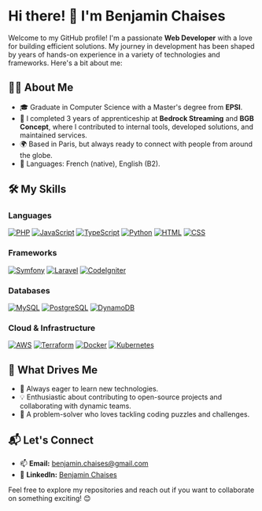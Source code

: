 # Hi there! 👋 I'm Benjamin Chaises

Welcome to my GitHub profile! I'm a passionate **Web Developer** with a love for building efficient solutions. My journey in development has been shaped by years of hands-on experience in a variety of technologies and frameworks. Here's a bit about me:

## 👨‍💻 About Me

- 🎓 Graduate in Computer Science with a Master's degree from **EPSI**.
- 💼 I completed 3 years of apprenticeship at **Bedrock Streaming** and **BGB Concept**, where I contributed to internal tools, developed solutions, and maintained services.
- 🌍 Based in Paris, but always ready to connect with people from around the globe.
- 🌟 Languages: French (native), English (B2).

## 🛠️ My Skills

### Languages
[![PHP](https://img.shields.io/badge/-PHP-777BB4?style=flat&logo=php&logoColor=white)](https://www.php.net/)
[![JavaScript](https://img.shields.io/badge/-JavaScript-F7DF1E?style=flat&logo=javascript&logoColor=black)](https://developer.mozilla.org/en-US/docs/Web/JavaScript)
[![TypeScript](https://img.shields.io/badge/-TypeScript-3178C6?style=flat&logo=typescript&logoColor=white)](https://www.typescriptlang.org/)
[![Python](https://img.shields.io/badge/-Python-3776AB?style=flat&logo=python&logoColor=white)](https://www.python.org/)
[![HTML](https://img.shields.io/badge/-HTML-E34F26?style=flat&logo=html5&logoColor=white)](https://developer.mozilla.org/en-US/docs/Web/HTML)
[![CSS](https://img.shields.io/badge/-CSS-1572B6?style=flat&logo=css3&logoColor=white)](https://developer.mozilla.org/en-US/docs/Web/CSS)

### Frameworks
[![Symfony](https://img.shields.io/badge/-Symfony-000000?style=flat&logo=symfony&logoColor=white)](https://symfony.com/)
[![Laravel](https://img.shields.io/badge/-Laravel-FF2D20?style=flat&logo=laravel&logoColor=white)](https://laravel.com/)
[![CodeIgniter](https://img.shields.io/badge/-CodeIgniter-DD4814?style=flat&logo=codeigniter&logoColor=white)](https://codeigniter.com/)

### Databases
[![MySQL](https://img.shields.io/badge/-MySQL-4479A1?style=flat&logo=mysql&logoColor=white)](https://www.mysql.com/)
[![PostgreSQL](https://img.shields.io/badge/-PostgreSQL-4169E1?style=flat&logo=postgresql&logoColor=white)](https://www.postgresql.org/)
[![DynamoDB](https://img.shields.io/badge/-DynamoDB-4053D6?style=flat&logo=amazon-dynamodb&logoColor=white)](https://aws.amazon.com/dynamodb/)

### Cloud & Infrastructure
[![AWS](https://img.shields.io/badge/-AWS-232F3E?style=flat&logo=amazon-aws&logoColor=white)](https://aws.amazon.com/)
[![Terraform](https://img.shields.io/badge/-Terraform-7B42BC?style=flat&logo=terraform&logoColor=white)](https://www.terraform.io/)
[![Docker](https://img.shields.io/badge/-Docker-2496ED?style=flat&logo=docker&logoColor=white)](https://www.docker.com/)
[![Kubernetes](https://img.shields.io/badge/-Kubernetes-326CE5?style=flat&logo=kubernetes&logoColor=white)](https://kubernetes.io/)

## 🎯 What Drives Me

- 🚀 Always eager to learn new technologies.
- 💡 Enthusiastic about contributing to open-source projects and collaborating with dynamic teams.
- 🧩 A problem-solver who loves tackling coding puzzles and challenges.

## 📬 Let's Connect

- 📫 **Email:** [benjamin.chaises@gmail.com](mailto:benjamin.chaises@gmail.com)
- 💼 **LinkedIn:** [Benjamin Chaises](https://www.linkedin.com/in/benjamin-chaises)

Feel free to explore my repositories and reach out if you want to collaborate on something exciting! 😊

